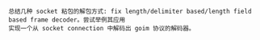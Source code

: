 
    总结几种 socket 粘包的解包方式: fix length/delimiter based/length field based frame decoder。尝试举例其应用
    实现一个从 socket connection 中解码出 goim 协议的解码器。

